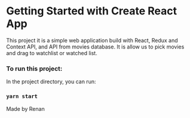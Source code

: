 # Getting Started with Create React App

This project it is a simple web application build with React, Redux and Context API, and API from movies database. It is allow us to pick movies and drag to watchlist or watched list.

### To run this project:

In the project directory, you can run:

### `yarn start`

Made by Renan

